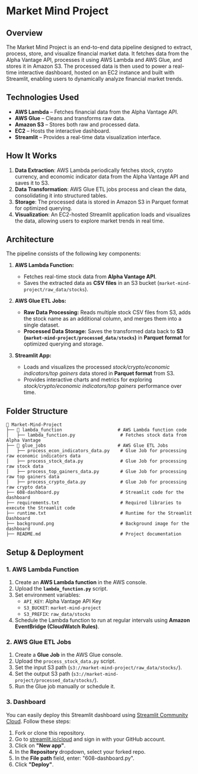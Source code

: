 # Market Mind Project

## Overview  
The Market Mind Project is an end-to-end data pipeline designed to extract, process, store, and visualize financial market data. It fetches data from the Alpha Vantage API, processes it using AWS Lambda and AWS Glue, and stores it in Amazon S3. The processed data is then used to power a real-time interactive dashboard, hosted on an EC2 instance and built with Streamlit, enabling users to dynamically analyze financial market trends.

## Technologies Used  
- **AWS Lambda** – Fetches financial data from the Alpha Vantage API.
- **AWS Glue** – Cleans and transforms raw data.
- **Amazon S3** – Stores both raw and processed data.
- **EC2** – Hosts the interactive dashboard.
- **Streamlit** – Provides a real-time data visualization interface.

## How It Works  
1. **Data Extraction**: AWS Lambda periodically fetches stock, crypto currency, and economic indicator data from the Alpha Vantage API and saves it to S3.
2. **Data Transformation**: AWS Glue ETL jobs process and clean the data, consolidating it into structured tables.
3. **Storage**: The processed data is stored in Amazon S3 in Parquet format for optimized querying.
4. **Visualization**: An EC2-hosted Streamlit application loads and visualizes the data, allowing users to explore market trends in real time.

## Architecture
The pipeline consists of the following key components:

1. **AWS Lambda Function:**
   - Fetches real-time stock data from **Alpha Vantage API**.
   - Saves the extracted data as **CSV files** in an S3 bucket (`market-mind-project/raw_data/stocks`).

2. **AWS Glue ETL Jobs:**
   - **Raw Data Processing:** Reads multiple stock CSV files from S3, adds the stock name as an additional column, and merges them into a single dataset.
   - **Processed Data Storage:** Saves the transformed data back to **S3 (`market-mind-project/processed_data/stocks`)** in **Parquet format** for optimized querying and storage.

3. **Streamlit App:**
   - Loads and visualizes the processed *stock/crypto/economic indicators/top gainers* data stored in **Parquet format** from S3.
   - Provides interactive charts and metrics for exploring *stock/crypto/economic indicators/top gainers* performance over time.

## Folder Structure
```
📂 Market-Mind-Project
├── 📂 lambda_function                     # AWS Lambda function code
│   ├── lambda_function.py                 # Fetches stock data from Alpha Vantage
├── 📂 glue_jobs                           # AWS Glue ETL Jobs
│   ├── process_econ_indicators_data.py    # Glue Job for processing raw economic indicators data
│   ├── process_stock_data.py              # Glue Job for processing raw stock data
│   ├── process_top_gainers_data.py        # Glue Job for processing raw top gainers data
│   ├── process_crypto_data.py             # Glue Job for processing raw crypto data                          
├── 608-dashboard.py                       # Streamlit code for the dashboard
├── requirements.txt                       # Required libraries to execute the Streamlit code
├── runtime.txt                            # Runtime for the Streamlit Dashboard
├── background.png                         # Background image for the dashboard
├── README.md                              # Project documentation
```

## Setup & Deployment
### 1. AWS Lambda Function
1. Create an **AWS Lambda function** in the AWS console.
2. Upload the **`lambda_function.py`** script.
3. Set environment variables:
   - `API_KEY`: Alpha Vantage API Key
   - `S3_BUCKET`: `market-mind-project`
   - `S3_PREFIX`: `raw_data/stocks`
4. Schedule the Lambda function to run at regular intervals using **Amazon EventBridge (CloudWatch Rules)**.

### 2. AWS Glue ETL Jobs
1. Create a **Glue Job** in the AWS Glue console.
2. Upload the `process_stock_data.py` script.
3. Set the input S3 path (`s3://market-mind-project/raw_data/stocks/`).
4. Set the output S3 path (`s3://market-mind-project/processed_data/stocks/`).
5. Run the Glue job manually or schedule it.

### 3. Dashboard
You can easily deploy this Streamlit dashboard using [Streamlit Community Cloud](https://streamlit.io/cloud). Follow these steps:

1. Fork or clone this repository.
2. Go to [streamlit.io/cloud](https://streamlit.io/cloud) and sign in with your GitHub account.
3. Click on **"New app"**.
4. In the **Repository** dropdown, select your forked repo.
5. In the **File path** field, enter: "608-dashboard.py".
6. Click **"Deploy"**.
